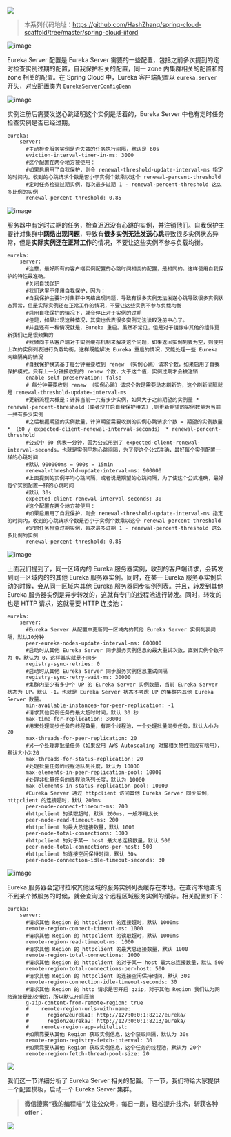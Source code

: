 ![](https://zhxhash-blog.oss-cn-beijing.aliyuncs.com/Spring%20Cloud%20%E5%8D%87%E7%BA%A7%E4%B9%8B%E8%B7%AF/2020.x/Spring%20Cloud%20%E5%8D%87%E7%BA%A7%E4%B9%8B%E8%B7%AF%20Logo.jpg)

> 本系列代码地址：https://github.com/HashZhang/spring-cloud-scaffold/tree/master/spring-cloud-iiford

![image](https://zhxhash-blog.oss-cn-beijing.aliyuncs.com/Spring%20Cloud%20%E5%8D%87%E7%BA%A7%E4%B9%8B%E8%B7%AF/2020.x/19-01.Eureka%20Server%20%E9%85%8D%E7%BD%AE.jpg)

Eureka Server 配置是 Eureka Server 需要的一些配置，包括之前多次提到的定时检查实例过期的配置，自我保护相关的配置，同一 zone 内集群相关的配置和跨 zone 相关的配置。在 Spring Cloud 中，Eureka 客户端配置以 `eureka.server` 开头，对应配置类为 [`EurekaServerConfigBean`](https://github.com/spring-cloud/spring-cloud-netflix/blob/main/spring-cloud-netflix-eureka-server/src/main/java/org/springframework/cloud/netflix/eureka/server/EurekaServerConfigBean.java)

![image](https://zhxhash-blog.oss-cn-beijing.aliyuncs.com/Spring%20Cloud%20%E5%8D%87%E7%BA%A7%E4%B9%8B%E8%B7%AF/2020.x/19-02.Eureka%20Server%20%E9%85%8D%E7%BD%AE%20-%20%E5%AE%9A%E6%97%B6%E6%A3%80%E6%9F%A5%E5%AE%9E%E4%BE%8B%E8%BF%87%E6%9C%9F%E7%9B%B8%E5%85%B3%E9%85%8D%E7%BD%AE.jpg)

实例注册后需要发送心跳证明这个实例是活着的，Eureka Server 中也有定时任务检查实例是否已经过期。

```
eureka:
    server:
      #主动检查服务实例是否失效的任务执行间隔，默认是 60s
      eviction-interval-timer-in-ms: 3000
      #这个配置在两个地方被使用：
      #如果启用用了自我保护，则会 renewal-threshold-update-interval-ms 指定的时间内，收到的心跳请求个数是否小于实例个数乘以这个 renewal-percent-threshold
      #定时任务检查过期实例，每次最多过期 1 - renewal-percent-threshold 这么多比例的实例
      renewal-percent-threshold: 0.85
```

![image](https://zhxhash-blog.oss-cn-beijing.aliyuncs.com/Spring%20Cloud%20%E5%8D%87%E7%BA%A7%E4%B9%8B%E8%B7%AF/2020.x/19-03.Eureka%20Server%20%E9%85%8D%E7%BD%AE%20-%20%E8%87%AA%E6%88%91%E4%BF%9D%E6%8A%A4%E7%9B%B8%E5%85%B3%E9%85%8D%E7%BD%AE.jpg)

服务器中有定时过期的任务，检查迟迟没有心跳的实例，并注销他们。自我保护主要针对集群中**网络出现问题**，导致有**很多实例无法发送心跳**导致很多实例状态异常，但是**实际实例还在正常工作**的情况，不要让这些实例不参与负载均衡。

```
eureka:
    server: 
	  #注意，最好所有的客户端实例配置的心跳时间相关的配置，是相同的。这样使用自我保护的特性最准确。
      #关闭自我保护
      #我们这里不使用自我保护，因为：
      #自我保护主要针对集群中网络出现问题，导致有很多实例无法发送心跳导致很多实例状态异常，但是实际实例还在正常工作的情况，不要让这些实例不参与负载均衡
      #启用自我保护的情况下，就会停止对于实例的过期
      #但是，如果出现这种情况，其实也代表很多实例无法读取注册中心了。
      #并且还有一种情况就是，Eureka 重启。虽然不常见，但是对于镜像中其他的组件更新我们还是很频繁的
      #我倾向于从客户端对于实例缓存机制来解决这个问题，如果返回实例列表为空，则使用上次的实例列表进行负载均衡，这样既能解决 Eureka 重启的情况，又能处理一些 Eureka 网络隔离的情况
	  #自我保护模式基于每分钟需要收到 renew （实例心跳）请求个数，如果启用了自我保护模式，只有上一分钟接收到的 renew 个数，大于这个值，实例过期才会被注销
      enable-self-preservation: false
	  # 每分钟需要收到 renew （实例心跳）请求个数是需要动态刷新的，这个刷新间隔就是 renewal-threshold-update-interval-ms
	  #更新流程大概是：计算当前一共有多少实例，如果大于之前期望的实例量 * renewal-percent-threshold（或者没开启自我保护模式）,则更新期望的实例数量为当前一共有多少实例
      #之后根据期望的实例数量，计算期望需要收到的实例心跳请求个数 = 期望的实例数量 * （60 / expected-client-renewal-interval-seconds） * renewal-percent-threshold
      #公式中 60 代表一分钟，因为公式用到了 expected-client-renewal-interval-seconds，也就是实例平均心跳间隔，为了使这个公式准确，最好每个实例配置一样的心跳时间
      #默认 900000ms = 900s = 15min
	  renewal-threshold-update-interval-ms: 900000
	  #上面提到的实例平均心跳间隔，或者说是期望的心跳间隔，为了使这个公式准确，最好每个实例配置一样的心跳时间
      #默认 30s
      expected-client-renewal-interval-seconds: 30
	  #这个配置在两个地方被使用：
      #如果启用用了自我保护，则会 renewal-threshold-update-interval-ms 指定的时间内，收到的心跳请求个数是否小于实例个数乘以这个 renewal-percent-threshold
      #定时任务检查过期实例，每次最多过期 1 - renewal-percent-threshold 这么多比例的实例
      renewal-percent-threshold: 0.85
```

![image](https://zhxhash-blog.oss-cn-beijing.aliyuncs.com/Spring%20Cloud%20%E5%8D%87%E7%BA%A7%E4%B9%8B%E8%B7%AF/2020.x/19-04.Eureka%20Server%20%E9%85%8D%E7%BD%AE%20-%20%E5%90%8C%E4%B8%80%E5%8C%BA%E5%9F%9F%E5%86%85%E9%9B%86%E7%BE%A4%E9%85%8D%E7%BD%AE%E7%9B%B8%E5%85%B3.jpg)

上面我们提到了，同一区域内的 Eureka 服务器实例，收到的客户端请求，会转发到同一区域内的的其他 Eureka 服务器实例。同时，在某一 Eureka 服务器实例启动的时候，会从同一区域内其他 Eureka 服务器同步实例列表。并且，转发到其他 Eureka 服务器实例是异步转发的，这就有专门的线程池进行转发。同时，转发的也是 HTTP 请求，这就需要 HTTP 连接池：

```
eureka:
    server: 
	  #Eureka Server 从配置中更新同一区域内的其他 Eureka Server 实例列表间隔，默认10分钟
      peer-eureka-nodes-update-interval-ms: 600000
	  #启动时从其他 Eureka Server 同步服务实例信息的最大重试次数，直到实例个数不为 0，默认为 0，这样其实就是不同步
      registry-sync-retries: 0
      #启动时从其他 Eureka Server 同步服务实例信息重试间隔
      registry-sync-retry-wait-ms: 30000
	  #集群内至少有多少个 UP 的 Eureka Server 实例数量，当前 Eureka Server 状态为 UP。默认 -1，也就是 Eureka Server 状态不考虑 UP 的集群内其他 Eureka Server 数量。
      min-available-instances-for-peer-replication: -1
	  #请求其他实例任务的最大超时时间，默认 30 秒
      max-time-for-replication: 30000
	  #用来处理同步任务的线程数量，有两个线程池，一个处理批量同步任务，默认大小为20
      max-threads-for-peer-replication: 20
      #另一个处理非批量任务（如果没用 AWS Autoscaling 对接相关特性则没有啥用），默认大小为20
      max-threads-for-status-replication: 20
      #处理批量任务的线程池队列长度，默认为 10000
      max-elements-in-peer-replication-pool: 10000
      #处理非批量任务的线程池队列长度，默认为 10000
      max-elements-in-status-replication-pool: 10000
	  #Eureka Server 通过 httpclient 访问其他 Eureka Server 同步实例，httpclient 的连接超时，默认 200ms
      peer-node-connect-timeout-ms: 200
      #httpclient 的读取超时，默认 200ms，一般不用太长
      peer-node-read-timeout-ms: 200
      #httpclient 的最大总连接数量，默认 1000
      peer-node-total-connections: 1000
      #httpclient 的对于某一 host 最大总连接数量，默认 500
      peer-node-total-connections-per-host: 500
      #httpclient 的连接空闲保持时间，默认 30s
      peer-node-connection-idle-timeout-seconds: 30
```

![image](https://zhxhash-blog.oss-cn-beijing.aliyuncs.com/Spring%20Cloud%20%E5%8D%87%E7%BA%A7%E4%B9%8B%E8%B7%AF/2020.x/19-05.Eureka%20Server%20%E9%85%8D%E7%BD%AE%20-%20%E8%B7%A8%E5%8C%BA%E5%9F%9F%E7%9B%B8%E5%85%B3%E9%85%8D%E7%BD%AE.jpg)

Eureka 服务器会定时拉取其他区域的服务实例列表缓存在本地。在查询本地查询不到某个微服务的时候，就会查询这个远程区域服务实例的缓存。相关配置如下：
```
eureka:
    server: 
      #请求其他 Region 的 httpclient 的连接超时，默认 1000ms
      remote-region-connect-timeout-ms: 1000
      #请求其他 Region 的 httpclient 的读取超时，默认 1000ms
      remote-region-read-timeout-ms: 1000
      #请求其他 Region 的 httpclient 的最大总连接数量，默认 1000
      remote-region-total-connections: 1000
      #请求其他 Region 的 httpclient 的对于某一 host 最大总连接数量，默认 500
      remote-region-total-connections-per-host: 500
      #请求其他 Region 的 httpclient 的连接空闲保持时间，默认 30s
      remote-region-connection-idle-timeout-seconds: 30
      #请求其他 Region 的 http 请求是否开启 gzip，对于其他 Region 我们认为网络连接是比较慢的，所以默认开启压缩
      g-zip-content-from-remote-region: true
      #    remote-region-urls-with-name:
      #      region2eureka1: http://127:0:0:1:8212/eureka/
      #      region2eureka2: http://127:0:0:1:8213/eureka/
      #    remote-region-app-whitelist:
      #如果需要从其他 Region 获取实例信息，这个获取间隔，默认为 30s
      remote-region-registry-fetch-interval: 30
      #如果需要从其他 Region 获取实例信息，这个任务的线程池，默认为 20个
      remote-region-fetch-thread-pool-size: 20
```

![](https://zhxhash-blog.oss-cn-beijing.aliyuncs.com/Spring%20Cloud%20%E5%8D%87%E7%BA%A7%E4%B9%8B%E8%B7%AF/2020.x/%E6%80%BB%E7%BB%93%E4%B8%8E%E5%90%8E%E7%BB%AD.png)

我们这一节详细分析了 Eureka Server 相关的配置。下一节，我们将给大家提供一个配置模板，启动一个 Eureka Server 集群。


> **微信搜索“我的编程喵”关注公众号，每日一刷，轻松提升技术，斩获各种offer**：

![](https://zhxhash-blog.oss-cn-beijing.aliyuncs.com/%E5%85%AC%E4%BC%97%E5%8F%B7QR.gif)